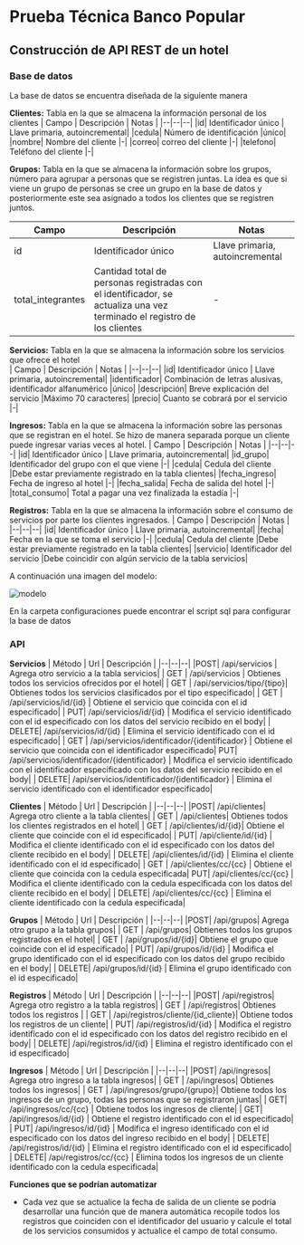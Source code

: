 
# Prueba Técnica Banco Popular
## Construcción de API REST de un hotel

### Base de datos
La base de datos se encuentra diseñada de la siguiente manera

**Clientes:** 
Tabla en la que se almacena la información personal de los clientes
| Campo | Descripción | Notas |
|--|--|--|
|id| Identificador único | Llave primaria, autoincremental|
|cedula| Número de identificación |único|
|nombre| Nombre del cliente |-|
|correo| correo del cliente  |-|
|telefono| Teléfono del cliente  |-|


**Grupos:** 
Tabla en la que se almacena la información sobre los grupos, número para agrupar a personas que se registren juntas. La idea es que si viene un grupo de personas se cree un grupo en la base de datos y posteriormente este sea asignado a todos los clientes que se registren juntos. 

| Campo | Descripción | Notas |
|--|--|--|
|id| Identificador único | Llave primaria, autoincremental|
|total_integrantes| Cantidad total de personas registradas con el identificador, se actualiza una vez terminado el registro de los clientes |-|


**Servicios:** 
Tabla en la que se almacena la información sobre los servicios que ofrece el hotel  
| Campo | Descripción | Notas |
|--|--|--|
|id| Identificador único | Llave primaria, autoincremental|
|identificador| Combinación de letras alusivas, identificador alfanumérico |único|
|descripción| Breve explicación del servicio |Máximo 70 caracteres|
|precio| Cuanto se cobrará por el servicio  |-|

**Ingresos:** 
Tabla en la que se almacena la información sobre las personas que se registran en el hotel. Se hizo de manera separada porque un cliente puede ingresar varias veces al hotel.
| Campo | Descripción | Notas |
|--|--|--|
|id| Identificador único | Llave primaria, autoincremental|
|id_grupo| Identificador del grupo con el que viene |-|
|cedula| Cedula del cliente |Debe estar previamente registrado en la tabla clientes|
|fecha_ingreso| Fecha de ingreso al hotel  |-|
|fecha_salida| Fecha de salida del hotel  |-|
|total_consumo| Total a pagar una vez finalizada la estadía  |-|

**Registros:** 
Tabla en la que se almacena la información sobre el consumo de servicios por parte los clientes ingresados.
| Campo | Descripción | Notas |
|--|--|--|
|id| Identificador único | Llave primaria, autoincremental|
|fecha| Fecha en la que se toma el servicio |-|
|cedula| Cedula del cliente |Debe estar previamente registrado en la tabla clientes|
|servicio| Identificador del servicio |Debe coincidir con algún servicio de la tabla servicios|

A continuación una imagen del modelo:

![modelo](https://www.lawebdelprogramador.com/usr/160000/160528/56f0db6d7491e-Base-de-datos.png)

En la carpeta configuraciones puede encontrar el script sql para configurar la base de datos

### API
**Servicios**
| Método | Url  |	Descripción | 
|--|--|--|
|POST| /api/servicios	| Agrega otro servicio a la tabla servicios|
| GET | /api/servicios  | Obtienes todos los servicios ofrecidos por el hotel|
| GET | /api/servicios/tipo/{tipo}| Obtienes todos los servicios clasificados por el tipo especificado|
| GET | /api/servicios/id/{id}  | Obtiene el servicio que coincida con el id especificado|
| PUT| /api/servicios/id/{id}  | Modifica el servicio identificado con el id especificado con los datos del servicio recibido en el body|
| DELETE| /api/servicios/id/{id}  | Elimina el servicio identificado con el id especificado|
| GET | /api/servicios/identificador/{identificador}  | Obtiene el servicio que coincida con el identificador especificado|
 PUT| /api/servicios/identificador/{identificador}  | Modifica el servicio identificado con el identificador especificado con los datos del servicio recibido en el body|
 | DELETE| /api/servicios/identificador/{identificador}  | Elimina el servicio identificado con el identificador especificado|

**Clientes**
| Método | Url  |	Descripción | 
|--|--|--|
|POST| /api/clientes| Agrega otro cliente a la tabla clientes|
| GET | /api/clientes| Obtienes todos los clientes registrados en el hotel|
| GET | /api/clientes/id/{id}| Obtiene el cliente que coincide con el id especificado|
| PUT| /api/cliente/id/{id}  | Modifica el cliente identificado con el id especificado con los datos del cliente recibido en el body|
| DELETE| /api/clientes/id/{id}  | Elimina el cliente identificado con el id especificado|
| GET | /api/clientes/cc/{cc}  | Obtiene el cliente que coincida con la cedula especificada|
 PUT| /api/clientes/cc/{cc}  | Modifica el cliente identificado con la cedula especificada con los datos del cliente recibido en el body|
 | DELETE| /api/clientes/cc/{cc}  | Elimina el cliente identificado con la cedula especificada|

**Grupos**
| Método | Url  |	Descripción | 
|--|--|--|
|POST| /api/grupos| Agrega otro grupo a la tabla grupos|
| GET | /api/grupos| Obtienes todos los grupos registrados en el hotel|
| GET | /api/grupos/id/{id}| Obtiene el grupo que coincide con el id especificado|
| PUT| /api/grupos/id/{id}  | Modifica el grupo identificado con el id especificado con los datos del grupo recibido en el body|
| DELETE| /api/grupos/id/{id}  | Elimina el grupo identificado con el id especificado|

**Registros**
| Método | Url  |	Descripción | 
|--|--|--|
|POST| /api/registros| Agrega otro registro a la tabla registros|
| GET | /api/registros| Obtienes todos los registros |
| GET | /api/registros/cliente/{id_cliente}| Obtiene todos los registros de un cliente|
| PUT| /api/registros/id/{id}  | Modifica el registro identificado con el id especificado con los datos del registro recibido en el body|
| DELETE| /api/registros/id/{id}  | Elimina el registro identificado con el id especificado|

**Ingresos**
| Método | Url  |	Descripción | 
|--|--|--|
|POST| /api/ingresos| Agrega otro ingreso a la tabla ingresos|
| GET | /api/ingresos| Obtienes todos los ingresos|
| GET | /api/ingresos/grupo/{grupo}| Obtiene todos los ingresos de un grupo, todas las personas que se registraron juntas|
| GET| /api/ingresos/cc/{cc}  | Obtiene todos los ingresos de cliente|
| GET| /api/ingresos/id/{id}  | Obtiene el registro identificado con el id especificado|
| PUT| /api/ingresos/id/{id}  | Modifica el ingreso identificado con el id especificado con los datos del ingreso recibido en el body|
| DELETE| /api/registros/id/{id}  | Elimina el registro identificado con el id especificado|
| DELETE| /api/registros/cc/{cc}  | Elimina todos los ingresos de un cliente identificado con la cedula especificada|

**Funciones que se podrían automatizar**

* Cada vez que se actualice la fecha de salida de un cliente se podría desarrollar una función que de manera automática  recopile todos los registros que coinciden con el identificador del usuario y calcule el total de los servicios consumidos y actualice el campo de total consumo. 

